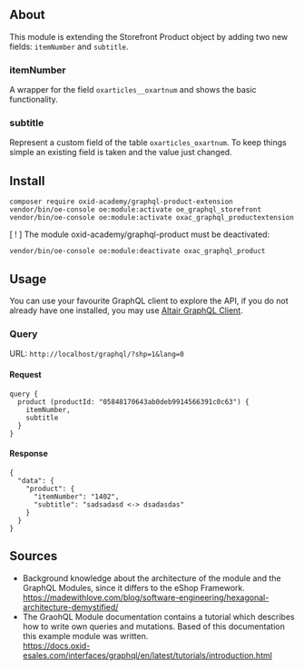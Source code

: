 
## About

This module is extending the Storefront Product object by adding two new fields: `itemNumber` and `subtitle`.
### itemNumber
A wrapper for the field `oxarticles__oxartnum` and shows the basic functionality.

### subtitle
Represent a custom field of the table `oxarticles_oxartnum`. To keep things simple an existing field is taken and the
value just changed.

## Install

```shell
composer require oxid-academy/graphql-product-extension
vendor/bin/oe-console oe:module:activate oe_graphql_storefront
vendor/bin/oe-console oe:module:activate oxac_graphql_productextension
```
  
[ ! ] The module oxid-academy/graphql-product must be deactivated:  
```shell
vendor/bin/oe-console oe:module:deactivate oxac_graphql_product
```


## Usage


You can use your favourite GraphQL client to explore the API, if you do not already have one installed, you may use 
[Altair GraphQL Client](https://altair.sirmuel.design/).
    
### Query
URL: `http://localhost/graphql/?shp=1&lang=0`
#### Request
```
query {
  product (productId: "05848170643ab0deb9914566391c0c63") {
    itemNumber,
    subtitle
  }
}
```
#### Response
```
{
  "data": {
    "product": {
      "itemNumber": "1402",
      "subtitle": "sadsadasd <-> dsadasdas"
    }
  }
}
```

## Sources

- Background knowledge about the architecture of the module and the GraphQL Modules, since it differs to the eShop
  Framework.  
  https://madewithlove.com/blog/software-engineering/hexagonal-architecture-demystified/
- The GraohQL Module documentation contains a tutorial which describes how to write own queries and mutations. Based of
  this documentation this example module was written.  
  https://docs.oxid-esales.com/interfaces/graphql/en/latest/tutorials/introduction.html
